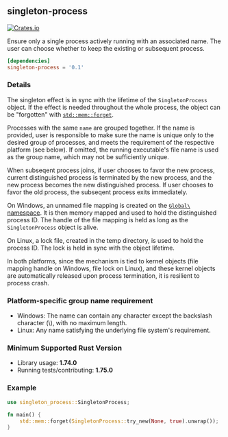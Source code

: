 ## singleton-process

[![Crates.io](https://img.shields.io/crates/v/singleton-process.svg)](https://crates.io/crates/singleton-process)

Ensure only a single process actively running with an associated name. The user can choose whether to keep the existing or subsequent process.

```toml
[dependencies]
singleton-process = '0.1'
```

### Details

The singleton effect is in sync with the lifetime of the `SingletonProcess` object. If the effect is needed throughout the whole process, the object can be "forgotten" with [`std::mem::forget`](https://doc.rust-lang.org/std/mem/fn.forget.html).

Processes with the same `name` are grouped together. If the name is provided, user is responsible to make sure the name is unique only to the desired group of processes, and meets the requirement of the respective platform (see below). If omitted, the running executable's file name is used as the group name, which may not be sufficiently unique.

When subseqent process joins, if user chooses to favor the new process, current distinguished process is terminated by the new process, and the new process becomes the new distinguished process. If user chooses to favor the old process, the subseqent process exits immediately.

On Windows, an unnamed file mapping is created on the [`Global\` namespace](https://learn.microsoft.com/en-us/windows/win32/termserv/kernel-object-namespaces). It is then memory mapped and used to hold the distinguished process ID. The handle of the file mapping is held as long as the `SingletonProcess` object is alive.

On Linux, a lock file, created in the temp directory, is used to hold the process ID. The lock is held in sync with the object lifetime.

In both platforms, since the mechanism is tied to kernel objects (file mapping handle on Windows, file lock on Linux), and these kernel objects are automatically released upon process termination,  it is resilient to process crash.

### Platform-specific group name requirement

* Windows: The name can contain any character except the backslash character (\\), with no maximum length.
* Linux: Any name satisfying the underlying file system's requirement.

### Minimum Supported Rust Version

- Library usage: **1.74.0**
- Running tests/contributing: **1.75.0**

### Example

```rust
use singleton_process::SingletonProcess;

fn main() {
    std::mem::forget(SingletonProcess::try_new(None, true).unwrap());
}
```
